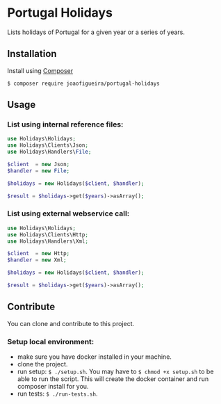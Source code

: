 # Portugal Holidays
Lists holidays of Portugal for a given year or a series of years.

## Installation
Install using [Composer](https://getcomposer.org/)
```
$ composer require joaofigueira/portugal-holidays
```

## Usage
### List using internal reference files:
```php
use Holidays\Holidays;
use Holidays\Clients\Json;
use Holidays\Handlers\File;

$client  = new Json;
$handler = new File;

$holidays = new Holidays($client, $handler);

$result = $holidays->get($years)->asArray();
```
### List using external webservice call:
```php
use Holidays\Holidays;
use Holidays\Clients\Http;
use Holidays\Handlers\Xml;

$client  = new Http;
$handler = new Xml;

$holidays = new Holidays($client, $handler);

$result = $holidays->get($years)->asArray();
```

## Contribute
You can clone and contribute to this project.
### Setup local environment:
* make sure you have docker installed in your machine.
* clone the project.
* run setup: `$ ./setup.sh`. You may have to `$ chmod +x setup.sh` to be able to run the script. This will create the docker container and run composer install for you.
* run tests: `$ ./run-tests.sh`.
